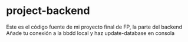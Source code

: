 # project-backend
Este es el código fuente de mi proyecto final de FP, la parte del backend
Añade tu conexión a la bbdd local y haz update-database en consola

